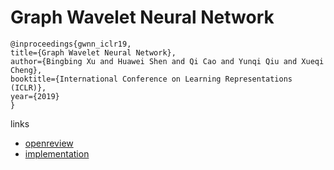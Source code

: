 # Graph Wavelet Neural Network

```
@inproceedings{gwnn_iclr19,
title={Graph Wavelet Neural Network},
author={Bingbing Xu and Huawei Shen and Qi Cao and Yunqi Qiu and Xueqi Cheng},
booktitle={International Conference on Learning Representations (ICLR)},
year={2019}
}
```

links
- [openreview](https://openreview.net/forum?id=H1ewdiR5tQ)
- [implementation](https://github.com/benedekrozemberczki/GraphWaveletNeuralNetwork)
